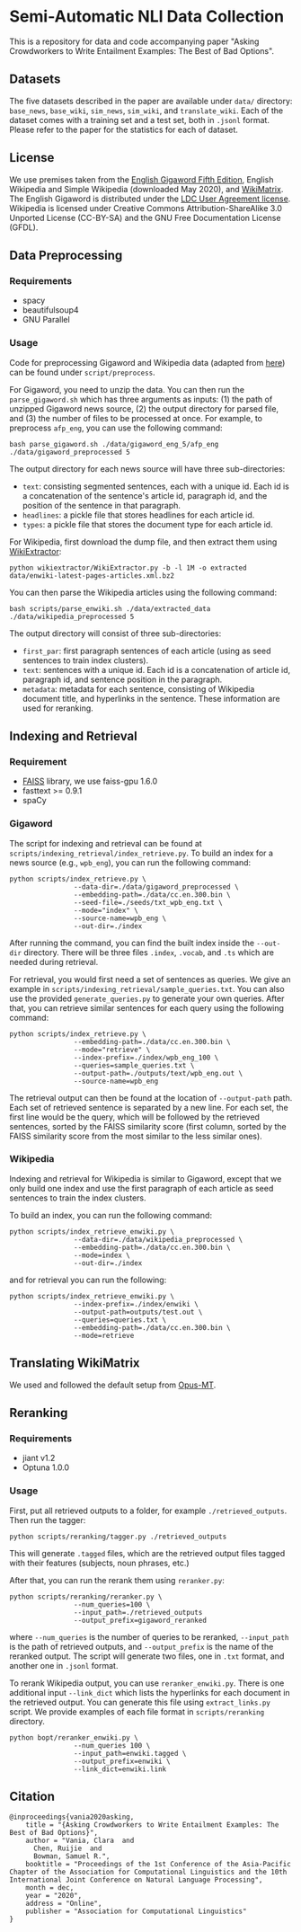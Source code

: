 # Semi-Automatic NLI Data Collection

This is a repository for data and code accompanying paper "Asking Crowdworkers to Write Entailment Examples: The Best of Bad Options".

## Datasets

The five datasets described in the paper are available under `data/` directory: `base_news`, `base_wiki`, `sim_news`, `sim_wiki`, and `translate_wiki`. Each of the dataset comes with a training set and a test set, both in `.jsonl` format. Please refer to the paper for the statistics for each of dataset.

## License

We use premises taken from the [English Gigaword Fifth Edition](https://catalog.ldc.upenn.edu/LDC2011T07), English Wikipedia and Simple Wikipedia (downloaded May 2020), and [WikiMatrix](https://github.com/facebookresearch/LASER/tree/master/tasks/WikiMatrix). The English Gigaword is distributed under the [LDC User Agreement license](https://catalog.ldc.upenn.edu/LDC2011T07). Wikipedia is licensed under Creative Commons Attribution-ShareAlike 3.0 Unported License (CC-BY-SA) and the GNU Free Documentation License (GFDL). 


## Data Preprocessing

### Requirements

- spacy
- beautifulsoup4
- GNU Parallel

### Usage

Code for preprocessing Gigaword and Wikipedia data (adapted from [here](https://github.com/nelson-liu/flatten_gigaword)) can be found under `script/preprocess`. 

For Gigaword, you need to unzip the data. You can then run the `parse_gigaword.sh` which has three arguments as inputs: (1) the path of unzipped Gigaword news source, (2) the output directory for parsed file, and (3) the number of files to be processed at once. For example, to preprocess `afp_eng`, you can use the following command:
```
bash parse_gigaword.sh ./data/gigaword_eng_5/afp_eng ./data/gigaword_preprocessed 5
```
The output directory for each news source will have three sub-directories:
- `text`: consisting segmented sentences, each with a unique id. Each id is a concatenation of the sentence's article id, paragraph id, and the position of the sentence in that paragraph.
- `headlines`: a pickle file that stores headlines for each article id.
- `types`: a pickle file that stores the document type for each article id.

For Wikipedia, first download the dump file, and then extract them using [WikiExtractor](http://medialab.di.unipi.it/wiki/Wikipedia_Extractor):
```
python wikiextractor/WikiExtractor.py -b -l 1M -o extracted data/enwiki-latest-pages-articles.xml.bz2
```
You can then parse the Wikipedia articles using the following command:
```
bash scripts/parse_enwiki.sh ./data/extracted_data ./data/wikipedia_preprocessed 5
```
The output directory will consist of three sub-directories:
- `first_par`: first paragraph sentences of each article (using as seed sentences to train index clusters).
- `text`: sentences with a unique id. Each id is a concatenation of article id, paragraph id, and sentence position in the paragraph.
- `metadata`: metadata for each sentence, consisting of Wikipedia document title, and hyperlinks in the sentence. These information are used for reranking.


## Indexing and Retrieval

### Requirement

- [FAISS](https://github.com/facebookresearch/faiss) library, we use faiss-gpu 1.6.0
- fasttext >= 0.9.1
- spaCy

### Gigaword

The script for indexing and retrieval can be found at `scripts/indexing_retrieval/index_retrieve.py`.
To build an index for a news source (e.g., `wpb_eng`), you can run the following command:
```
python scripts/index_retrieve.py \
				--data-dir=./data/gigaword_preprocessed \
				--embedding-path=./data/cc.en.300.bin \
				--seed-file=./seeds/txt_wpb_eng.txt \
				--mode="index" \
				--source-name=wpb_eng \
				--out-dir=./index
```
After running the command, you can find the built index inside the `--out-dir` directory. There will be three files `.index`, `.vocab`, and `.ts` which are needed during retrieval.

For retrieval, you would first need a set of sentences as queries. We give an example in `scripts/indexing_retrieval/sample_queries.txt`. You can also use the provided `generate_queries.py` to generate your own queries. After that, you can retrieve similar sentences for each query using the following command:
```
python scripts/index_retrieve.py \
				--embedding-path=./data/cc.en.300.bin \
				--mode="retrieve" \
				--index-prefix=./index/wpb_eng_100 \
				--queries=sample_queries.txt \
				--output-path=./outputs/text/wpb_eng.out \
				--source-name=wpb_eng
```
The retrieval output can then be found at the location of `--output-path` path. Each set of retrieved sentence is separated by a new line. For each set, the first line would be the query, which will be followed by the retrieved sentences, sorted by the FAISS similarity score (first column, sorted by the FAISS similarity score from the most similar to the less similar ones).


### Wikipedia

Indexing and retrieval for Wikipedia is similar to Gigaword, except that we only build one index and use the first paragraph of each article as seed sentences to train the index clusters.

To build an index, you can run the following command:
```
python scripts/index_retrieve_enwiki.py \
				--data-dir=./data/wikipedia_preprocessed \
				--embedding-path=./data/cc.en.300.bin \
				--mode=index \
				--out-dir=./index
```
and for retrieval you can run the following:
```
python scripts/index_retrieve_enwiki.py \
				--index-prefix=./index/enwiki \
				--output-path=outputs/test.out \
				--queries=queries.txt \
				--embedding-path=./data/cc.en.300.bin \
				--mode=retrieve
```

## Translating WikiMatrix

We used and followed the default setup from [Opus-MT](https://github.com/Helsinki-NLP/Opus-MT). 

## Reranking

### Requirements

- jiant v1.2
- Optuna 1.0.0

### Usage

First, put all retrieved outputs to a folder, for example `./retrieved_outputs`. Then run the tagger:
```
python scripts/reranking/tagger.py ./retrieved_outputs
```
This will generate `.tagged` files, which are the retrieved output files tagged with their features (subjects, noun phrases, etc.)

After that, you can run the rerank them using `reranker.py`:
```
python scripts/reranking/reranker.py \
				--num_queries=100 \
				--input_path=./retrieved_outputs
				--output_prefix=gigaword_reranked
```
where `--num_queries` is the number of queries to be reranked, `--input_path` is the path of retrieved outputs, and `--output_prefix` is the name of the reranked output. The script will generate two files, one in `.txt` format, and another one in `.jsonl` format.

To rerank Wikipedia output, you can use `reranker_enwiki.py`. There is one additional input `--link_dict` which lists the hyperlinks for each document in the retrieved output. You can generate this file using `extract_links.py` script. We provide examples of each file format in `scripts/reranking` directory.
```
python bopt/reranker_enwiki.py \
				--num_queries 100 \
				--input_path=enwiki.tagged \
				--output_prefix=enwiki \
				--link_dict=enwiki.link
```


## Citation

```
@inproceedings{vania2020asking,
    title = "{Asking Crowdworkers to Write Entailment Examples: The Best of Bad Options}",
    author = "Vania, Clara  and
      Chen, Ruijie  and
      Bowman, Samuel R.",
    booktitle = "Proceedings of the 1st Conference of the Asia-Pacific Chapter of the Association for Computational Linguistics and the 10th International Joint Conference on Natural Language Processing",
    month = dec,
    year = "2020",
    address = "Online",
    publisher = "Association for Computational Linguistics"
}
```

